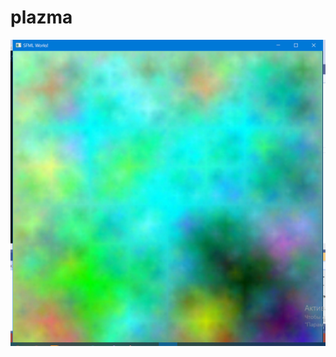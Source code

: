 # plazma
![Alt text](https://github.com/KhristoforovaDasha/plazma/blob/9d8123f7f3877d406d43a5b3c3d539fbab88c4b8/%D0%BF%D0%BB%D0%B0%D0%B7%D0%BC%D0%B01.png)

